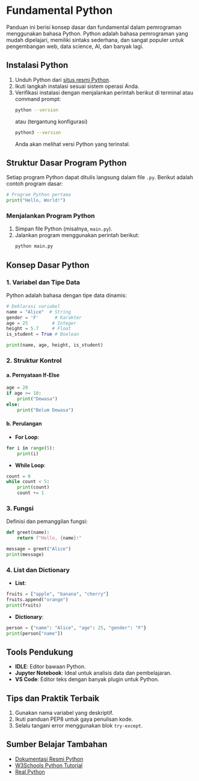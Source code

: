# Fundamental Python

Panduan ini berisi konsep dasar dan fundamental dalam pemrograman menggunakan bahasa Python. Python adalah bahasa pemrograman yang mudah dipelajari, memiliki sintaks sederhana, dan sangat populer untuk pengembangan web, data science, AI, dan banyak lagi.

## Instalasi Python

1. Unduh Python dari [situs resmi Python](https://www.python.org/downloads/).
2. Ikuti langkah instalasi sesuai sistem operasi Anda.
3. Verifikasi instalasi dengan menjalankan perintah berikut di terminal atau command prompt:
   ```bash
   python --version
   ```
   atau (tergantung konfigurasi)
   ```bash
   python3 --version
   ```
   Anda akan melihat versi Python yang terinstal.

## Struktur Dasar Program Python

Setiap program Python dapat ditulis langsung dalam file `.py`. Berikut adalah contoh program dasar:

```python
# Program Python pertama
print("Hello, World!")
```

### Menjalankan Program Python

1. Simpan file Python (misalnya, `main.py`).
2. Jalankan program menggunakan perintah berikut:
   ```bash
   python main.py
   ```

## Konsep Dasar Python

### 1. Variabel dan Tipe Data

Python adalah bahasa dengan tipe data dinamis:

```python
# Deklarasi variabel
name = "Alice"  # String
gender = 'F'      # Karakter
age = 25         # Integer
height = 5.7     # Float
is_student = True # Boolean

print(name, age, height, is_student)
```

### 2. Struktur Kontrol

#### a. Pernyataan If-Else

```python
age = 20
if age >= 18:
    print("Dewasa")
else:
    print("Belum Dewasa")
```

#### b. Perulangan

- **For Loop**:

```python
for i in range(5):
    print(i)
```

- **While Loop**:

```python
count = 0
while count < 5:
    print(count)
    count += 1
```

### 3. Fungsi

Definisi dan pemanggilan fungsi:

```python
def greet(name):
    return f"Hello, {name}!"

message = greet("Alice")
print(message)
```

### 4. List dan Dictionary

- **List**:

```python
fruits = ["apple", "banana", "cherry"]
fruits.append("orange")
print(fruits)
```

- **Dictionary**:

```python
person = {"name": "Alice", "age": 25, "gender": "F"}
print(person["name"])
```

## Tools Pendukung

- **IDLE**: Editor bawaan Python.
- **Jupyter Notebook**: Ideal untuk analisis data dan pembelajaran.
- **VS Code**: Editor teks dengan banyak plugin untuk Python.

## Tips dan Praktik Terbaik

1. Gunakan nama variabel yang deskriptif.
2. Ikuti panduan PEP8 untuk gaya penulisan kode.
3. Selalu tangani error menggunakan blok `try-except`.

## Sumber Belajar Tambahan

- [Dokumentasi Resmi Python](https://docs.python.org/3/)
- [W3Schools Python Tutorial](https://www.w3schools.com/python/)
- [Real Python](https://realpython.com/)

